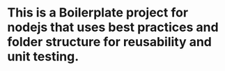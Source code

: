# This is a Boilerplate project for nodejs that uses best practices and folder structure for reusability and unit testing.